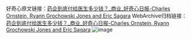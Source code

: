 好奇心原文链接：[药企到底付给医生多少钱？_商业_好奇心日报-Charles Ornstein, Ryann Grochowski Jones and Eric Sagara](https://www.qdaily.com/articles/2678.html)
WebArchive归档链接：[药企到底付给医生多少钱？_商业_好奇心日报-Charles Ornstein, Ryann Grochowski Jones and Eric Sagara](http://web.archive.org/web/20190623151300/https://www.qdaily.com/articles/2678.html)
![image](http://ww3.sinaimg.cn/large/007d5XDply1g3v6gyxnrfj30u05hf4qq)